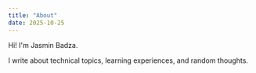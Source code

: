 ```yaml
---
title: "About"
date: 2025-10-25
---
```


Hi! I'm Jasmin Badza.

I write about technical topics, learning experiences, and random thoughts.
